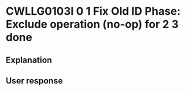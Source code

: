 # CWLLG0103I 0 1 Fix Old ID Phase: Exclude operation (no-op) for 2 3 done

## Explanation

## User response